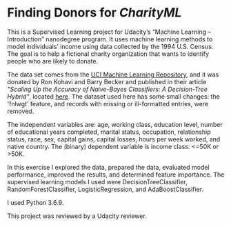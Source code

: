 # Finding Donors for _CharityML_
This is a Supervised Learning project for Udacity’s “Machine Learning – Introduction” nanodegree program. It uses machine learning methods to model individuals’ income using data collected by the 1994 U.S. Census. The goal is to help a fictional charity organization that wants to identify people who are likely to donate.

The data set comes from the [UCI Machine Learning Repository](https://archive.ics.uci.edu/ml/datasets/Census+Income), and it was donated by Ron Kohavi and Barry Becker and published in their article _"Scaling Up the Accuracy of Naive-Bayes Classifiers: A Decision-Tree Hybrid"_, located [here]( https://www.aaai.org/Papers/KDD/1996/KDD96-033.pdf). The dataset used here has some small changes: the 'fnlwgt' feature, and records with missing or ill-formatted entries, were removed.

The independent variables are: age, working class, education level, number of educational years completed, marital status, occupation, relationship status, race, sex, capital gains, capital losses, hours per week worked, and native country. The (binary) dependent variable is income class: <=50K or >50K.

In this exercise I explored the data, prepared the data, evaluated model performance, improved the results, and determined feature importance. The supervised learning models I used were DecisionTreeClassifier, RandomForestClassifier, LogisticRegression, and AdaBoostClassifier.

I used Python 3.6.9.

This project was reviewed by a Udacity reviewer.
